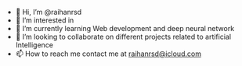 - 👋 Hi, I’m @raihanrsd
- 👀 I’m interested in 
- 🌱 I’m currently learning Web development and deep neural network
- 💞️ I’m looking to collaborate on different projects related to artificial Intelligence 
- 📫 How to reach me contact me at raihanrsd@icloud.com

<!---
raihanrsd/raihanrsd is a ✨ special ✨ repository because its `README.md` (this file) appears on your GitHub profile.
You can click the Preview link to take a look at your changes.
--->
